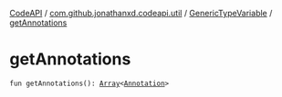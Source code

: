 [CodeAPI](../../index.md) / [com.github.jonathanxd.codeapi.util](../index.md) / [GenericTypeVariable](index.md) / [getAnnotations](.)

# getAnnotations

`fun getAnnotations(): `[`Array`](https://kotlinlang.org/api/latest/jvm/stdlib/kotlin/-array/index.html)`<`[`Annotation`](https://kotlinlang.org/api/latest/jvm/stdlib/kotlin/-annotation/index.html)`>`